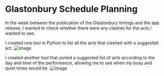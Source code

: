 # Glastonbury Schedule Planning
 
In the week between the publication of the Glastonbury timings and the app release, I wanted to check whether there were any clashes for the acts I wanted to see.

I created one tool in Python to list all the acts that clashed with a suggested act.
![image](https://github.com/hrlarc/glasto/assets/56786953/f36fa5f9-612e-4e07-90e9-2c459ce2fd7a)


I created another tool that sorted a suggested list of acts according to the day and time of the performance, allowing me to see when my busy and quiet times would be.
![image](https://github.com/hrlarc/glasto/assets/56786953/57287d9c-9120-4fdb-ac48-dfa8261da679)
